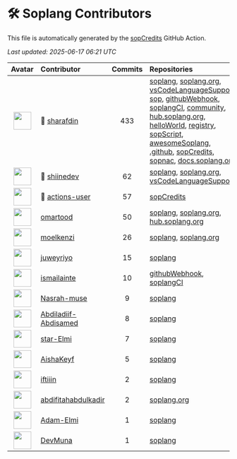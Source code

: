# 🛠️ Soplang Contributors

This file is automatically generated by the [sopCredits](https://github.com/soplang/sopCredits) GitHub Action.

*Last updated: 2025-06-17 06:21 UTC*

| Avatar | Contributor | Commits | Repositories |
| :----: | :---------- | :-----: | :----------- |
| <img src="https://avatars.githubusercontent.com/u/83120892?v=4" width="40"> | 🥇 [sharafdin](https://github.com/sharafdin) | 433 | [soplang](https://github.com/soplang/soplang), [soplang.org](https://github.com/soplang/soplang.org), [vsCodeLanguageSupport](https://github.com/soplang/vsCodeLanguageSupport), [sop](https://github.com/soplang/sop), [githubWebhook](https://github.com/soplang/githubWebhook), [soplangCI](https://github.com/soplang/soplangCI), [community](https://github.com/soplang/community), [hub.soplang.org](https://github.com/soplang/hub.soplang.org), [helloWorld](https://github.com/soplang/helloWorld), [registry](https://github.com/soplang/registry), [sopScript](https://github.com/soplang/sopScript), [awesomeSoplang](https://github.com/soplang/awesomeSoplang), [.github](https://github.com/soplang/.github), [sopCredits](https://github.com/soplang/sopCredits), [sopnac](https://github.com/soplang/sopnac), [docs.soplang.org](https://github.com/soplang/docs.soplang.org) |
| <img src="https://avatars.githubusercontent.com/u/171542930?v=4" width="40"> | 🥈 [shiinedev](https://github.com/shiinedev) | 62 | [soplang](https://github.com/soplang/soplang), [soplang.org](https://github.com/soplang/soplang.org), [vsCodeLanguageSupport](https://github.com/soplang/vsCodeLanguageSupport) |
| <img src="https://avatars.githubusercontent.com/u/65916846?v=4" width="40"> | 🥉 [actions-user](https://github.com/actions-user) | 57 | [sopCredits](https://github.com/soplang/sopCredits) |
| <img src="https://avatars.githubusercontent.com/u/129175570?v=4" width="40"> | [omartood](https://github.com/omartood) | 50 | [soplang](https://github.com/soplang/soplang), [soplang.org](https://github.com/soplang/soplang.org), [hub.soplang.org](https://github.com/soplang/hub.soplang.org) |
| <img src="https://avatars.githubusercontent.com/u/149531243?v=4" width="40"> | [moelkenzi](https://github.com/moelkenzi) | 26 | [soplang](https://github.com/soplang/soplang), [soplang.org](https://github.com/soplang/soplang.org) |
| <img src="https://avatars.githubusercontent.com/u/125019462?v=4" width="40"> | [juweyriyo](https://github.com/juweyriyo) | 15 | [soplang](https://github.com/soplang/soplang) |
| <img src="https://avatars.githubusercontent.com/u/86529958?v=4" width="40"> | [ismailainte](https://github.com/ismailainte) | 10 | [githubWebhook](https://github.com/soplang/githubWebhook), [soplangCI](https://github.com/soplang/soplangCI) |
| <img src="https://avatars.githubusercontent.com/u/172561895?v=4" width="40"> | [Nasrah-muse](https://github.com/Nasrah-muse) | 9 | [soplang](https://github.com/soplang/soplang) |
| <img src="https://avatars.githubusercontent.com/u/181145677?v=4" width="40"> | [Abdiladiif-Abdisamed](https://github.com/Abdiladiif-Abdisamed) | 8 | [soplang](https://github.com/soplang/soplang) |
| <img src="https://avatars.githubusercontent.com/u/151863360?v=4" width="40"> | [star-Elmi](https://github.com/star-Elmi) | 7 | [soplang](https://github.com/soplang/soplang) |
| <img src="https://avatars.githubusercontent.com/u/147481023?v=4" width="40"> | [AishaKeyf](https://github.com/AishaKeyf) | 5 | [soplang](https://github.com/soplang/soplang) |
| <img src="https://avatars.githubusercontent.com/u/105747964?v=4" width="40"> | [iftiiin](https://github.com/iftiiin) | 2 | [soplang](https://github.com/soplang/soplang) |
| <img src="https://avatars.githubusercontent.com/u/82603475?v=4" width="40"> | [abdifitahabdulkadir](https://github.com/abdifitahabdulkadir) | 2 | [soplang.org](https://github.com/soplang/soplang.org) |
| <img src="https://avatars.githubusercontent.com/u/121925340?v=4" width="40"> | [Adam-Elmi](https://github.com/Adam-Elmi) | 1 | [soplang](https://github.com/soplang/soplang) |
| <img src="https://avatars.githubusercontent.com/u/187665943?v=4" width="40"> | [DevMuna](https://github.com/DevMuna) | 1 | [soplang](https://github.com/soplang/soplang) |
